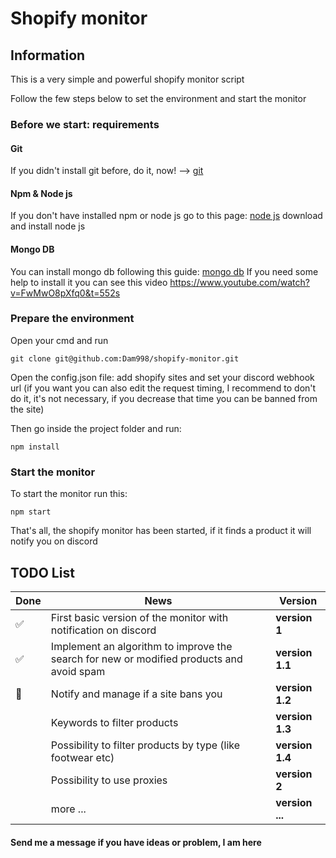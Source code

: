 # Shopify monitor

## Information
This is a very simple and powerful shopify monitor script

Follow the few steps below to set the environment and start the monitor

### Before we start: requirements

#### Git

If you didn't install git before, do it, now! --> [git](https://git-scm.com/downloads)

#### Npm & Node js

If you don't have installed npm or node js go to this page: [node js](https://nodejs.org/it/download/) download and install node js

#### Mongo DB

You can install mongo db following this guide: [mongo db](https://docs.mongodb.com/manual/administration/install-community/)
If you need some help to install it you can see this video https://www.youtube.com/watch?v=FwMwO8pXfq0&t=552s

### Prepare the environment

Open your cmd and run

```node
git clone git@github.com:Dam998/shopify-monitor.git
```

Open the config.json file: add shopify sites and set your discord webhook url (if you want you can also edit the request timing, I recommend to don't do it, it's not necessary, if you decrease that time you can be banned from the site)

Then go inside the project folder and run:

```node
npm install
```

### Start the monitor

To start the monitor run this:

```node
npm start
```

That's all, the shopify monitor has been started, if it finds a product it will notify you on discord

## TODO List

| **Done** | **News** | **Version** |
| -------- | -------- | ----------- |
| ✅ | First basic version of the monitor with notification on discord | **version 1** |
| ✅ | Implement an algorithm  to improve the search for new or modified products and avoid spam | **version 1.1** |
| 🚧 | Notify and manage if a site bans you | **version 1.2** |
| | Keywords to filter products | **version 1.3** |
| | Possibility to filter products by type (like footwear etc) | **version 1.4** |
| | Possibility to use proxies | **version 2** |
| | more ... | **version ...** |


#### Send me a message if you have ideas or problem, I am here
